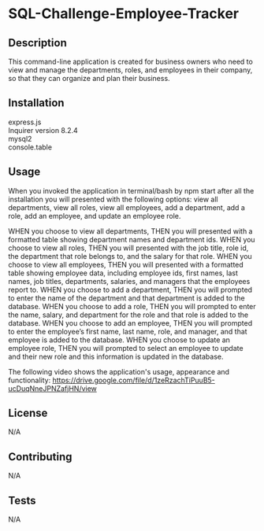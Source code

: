 # SQL-Challenge-Employee-Tracker

## Description
This command-line application is created for business owners who need to view and manage the departments, roles, and employees in their company, so that they can organize and plan their business.

## Installation
express.js <br />
Inquirer version 8.2.4 <br />
mysql2 <br />
console.table <br />

## Usage
When you invoked the application in terminal/bash by npm start after all the installation you will presented with the following options: view all departments, view all roles, view all employees, add a department, add a role, add an employee, and update an employee role.

WHEN you choose to view all departments,
THEN you will presented with a formatted table showing department names and department ids.
WHEN you choose to view all roles,
THEN you will presented with the job title, role id, the department that role belongs to, and the salary for that role.
WHEN you choose to view all employees,
THEN you will presented with a formatted table showing employee data, including employee ids, first names, last names, job titles, departments, salaries, and managers that the employees report to.
WHEN you choose to add a department,
THEN you will prompted to enter the name of the department and that department is added to the database.
WHEN you choose to add a role,
THEN you will prompted to enter the name, salary, and department for the role and that role is added to the database.
WHEN you choose to add an employee,
THEN you will prompted to enter the employee’s first name, last name, role, and manager, and that employee is added to the database.
WHEN you choose to update an employee role,
THEN you will prompted to select an employee to update and their new role and this information is updated in the database.

The following video shows the application's usage, appearance and functionality:
https://drive.google.com/file/d/1zeRzachTiPuuB5-ucDuqNneJPNZafjHN/view

## License
N/A

## Contributing
N/A

## Tests
  N/A
